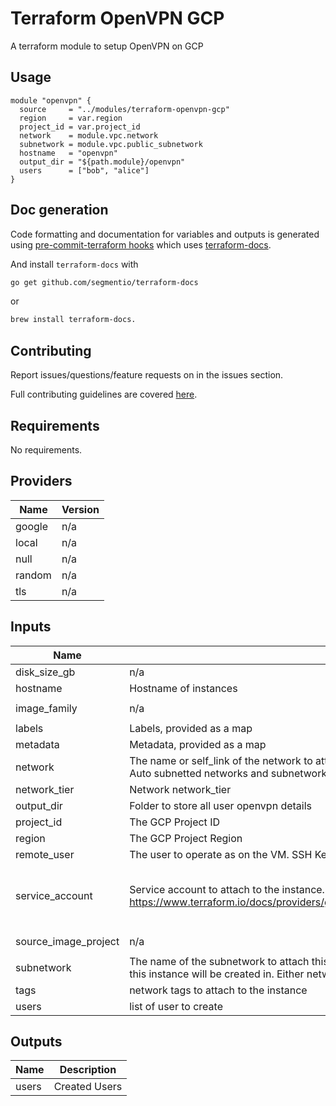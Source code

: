 # Terraform OpenVPN GCP
A terraform module to setup OpenVPN on GCP


## Usage

```hcl
module "openvpn" {
  source     = "../modules/terraform-openvpn-gcp"
  region     = var.region
  project_id = var.project_id
  network    = module.vpc.network
  subnetwork = module.vpc.public_subnetwork
  hostname   = "openvpn"
  output_dir = "${path.module}/openvpn"
  users      = ["bob", "alice"]
}

```

## Doc generation

Code formatting and documentation for variables and outputs is generated using [pre-commit-terraform hooks](https://github.com/antonbabenko/pre-commit-terraform) which uses [terraform-docs](https://github.com/segmentio/terraform-docs).


And install `terraform-docs` with
```bash
go get github.com/segmentio/terraform-docs
```
or
```bash
brew install terraform-docs.
```

## Contributing

Report issues/questions/feature requests on in the issues section.

Full contributing guidelines are covered [here](CONTRIBUTIONS.md).

<!-- BEGINNING OF PRE-COMMIT-TERRAFORM DOCS HOOK -->
## Requirements

No requirements.

## Providers

| Name | Version |
|------|---------|
| google | n/a |
| local | n/a |
| null | n/a |
| random | n/a |
| tls | n/a |

## Inputs

| Name | Description | Type | Default | Required |
|------|-------------|------|---------|:--------:|
| disk\_size\_gb | n/a | `string` | `"30"` | no |
| hostname | Hostname of instances | `string` | `"openvpn"` | no |
| image\_family | n/a | `string` | `"ubuntu-2004-lts"` | no |
| labels | Labels, provided as a map | `map` | `{}` | no |
| metadata | Metadata, provided as a map | `map` | `{}` | no |
| network | The name or self\_link of the network to attach this interface to. Use network attribute for Legacy or Auto subnetted networks and subnetwork for custom subnetted networks. | `any` | `null` | no |
| network\_tier | Network network\_tier | `string` | `"STANDARD"` | no |
| output\_dir | Folder to store all user openvpn details | `string` | `"openvpn"` | no |
| project\_id | The GCP Project ID | `any` | `null` | no |
| region | The GCP Project Region | `any` | `null` | no |
| remote\_user | The user to operate as on the VM. SSH Key is generated for this user | `string` | `"ubuntu"` | no |
| service\_account | Service account to attach to the instance. See https://www.terraform.io/docs/providers/google/r/compute_instance_template.html#service_account. | <pre>object({<br>    email  = string,<br>    scopes = set(string)<br>  })</pre> | <pre>{<br>  "email": null,<br>  "scopes": []<br>}</pre> | no |
| source\_image\_project | n/a | `string` | `"ubuntu-os-cloud"` | no |
| subnetwork | The name of the subnetwork to attach this interface to. The subnetwork must exist in the same region this instance will be created in. Either network or subnetwork must be provided. | `any` | `null` | no |
| tags | network tags to attach to the instance | `list` | `[]` | no |
| users | list of user to create | `list(string)` | `[]` | no |

## Outputs

| Name | Description |
|------|-------------|
| users | Created Users |

<!-- END OF PRE-COMMIT-TERRAFORM DOCS HOOK -->
